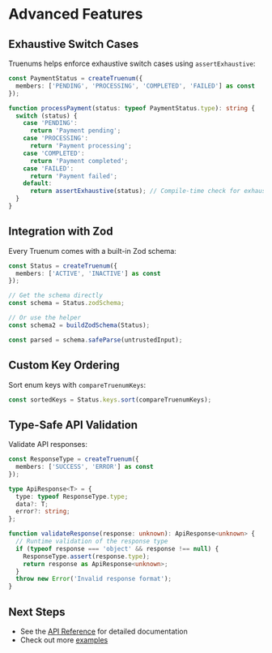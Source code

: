 # Advanced Features

## Exhaustive Switch Cases

Truenums helps enforce exhaustive switch cases using `assertExhaustive`:

```typescript
const PaymentStatus = createTruenum({
  members: ['PENDING', 'PROCESSING', 'COMPLETED', 'FAILED'] as const
});

function processPayment(status: typeof PaymentStatus.type): string {
  switch (status) {
    case 'PENDING':
      return 'Payment pending';
    case 'PROCESSING':
      return 'Payment processing';
    case 'COMPLETED':
      return 'Payment completed';
    case 'FAILED':
      return 'Payment failed';
    default:
      return assertExhaustive(status); // Compile-time check for exhaustiveness
  }
}
```

## Integration with Zod

Every Truenum comes with a built-in Zod schema:

```typescript
const Status = createTruenum({
  members: ['ACTIVE', 'INACTIVE'] as const
});

// Get the schema directly
const schema = Status.zodSchema;

// Or use the helper
const schema2 = buildZodSchema(Status);

const parsed = schema.safeParse(untrustedInput);
```

## Custom Key Ordering

Sort enum keys with `compareTruenumKeys`:

```typescript
const sortedKeys = Status.keys.sort(compareTruenumKeys);
```

## Type-Safe API Validation

Validate API responses:

```typescript
const ResponseType = createTruenum({
  members: ['SUCCESS', 'ERROR'] as const
});

type ApiResponse<T> = {
  type: typeof ResponseType.type;
  data?: T;
  error?: string;
};

function validateResponse(response: unknown): ApiResponse<unknown> {
  // Runtime validation of the response type
  if (typeof response === 'object' && response !== null) {
    ResponseType.assert(response.type);
    return response as ApiResponse<unknown>;
  }
  throw new Error('Invalid response format');
}
```

## Next Steps

- See the [API Reference](../api/) for detailed documentation
- Check out more [examples](../examples/)